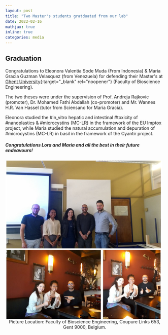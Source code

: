 ```yaml
---
layout: post
title: "Two Master's students gratduated from our lab"
date: 2022-02-16
mathjax: true
inline: true
categories: media
---
```


## Graduation

Congratulations to Eleonora Valentia Sode Muda (From Indonesia) & Maria Gracia Guzman Velasquez (from Venezuela) for defending their Master's at [Ghent University](https://www.ugent.be/en){:target="_blank" rel="noopener"} (Faculty of Bioscience Engineering).  

The two theses were under the supervision of Prof. Andreja Rajkovic (promoter), Dr. Mohamed Fathi Abdallah (co-promoter) and Mr. Wannes H.R. Van Hassel (tutor from Sciensano for Maria Gracia).

Eleonora studied the #in_vitro hepatic and intestinal #toxicity of #nanoplastics & #microcystins (MC-LR) in the framework of the EU Imptox project, while Maria studied the natural accumulation and depuration of #microcystins (MC-LR) in basil in the framework of the Cyantir project.

##### Congratulations Lora and Maria and all the best in their future endeavours!

<div class="image-container">
  <img class="graduation-image" src="/images/2022_09_22.jpg" alt="Graduation">
  </div>

<p class="caption">Picture Location: Faculty of Bioscience Engineering, Coupure Links 653, Gent 9000, Belgium.</p>

<style>
.image-container {
  display: flex;
  justify-content: center;
  align-items: center;
}

.graduation-image {
  width: 500px;
  height: 500px;
  object-fit: cover;
  margin-right: 10px;
}

.caption {
  margin-top: 0;
  margin-right: 0px;
  font-size: 14px;
  text-align: center;
  width: 500px;
}
</style>

